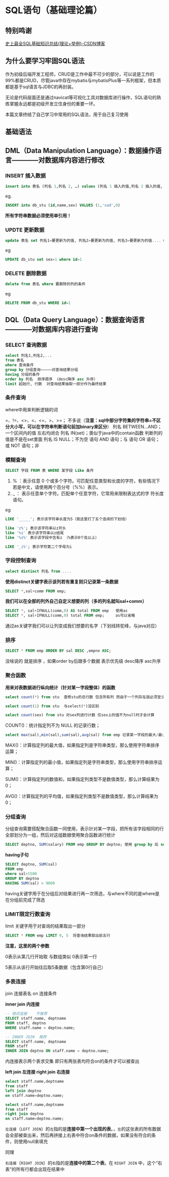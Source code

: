 # SQL语句（基础理论篇）

## 特别鸣谢

[史上最全SQL基础知识总结(理论+举例)-CSDN博客](https://blog.csdn.net/PILIpilipala/article/details/113798383)

## 为什么要学习牢固SQL语法

作为初级后端开发工程师，CRUD是工作中最不可少的部分，可以说是工作的99%都是CRUD，尽管java中存在mybatis与mybatisPlus等一系列框架，但本质都是基于sql语言与JDBC的再封装。

无论是代码层面还是通过navicat等可视化工具对数据库进行操作，SQL语句的熟练掌握永远都是初级开发立住身份的重要一环。

本篇文章终结了自己学习中常用的SQL语法，用于自己复习使用

## 基础语法

## DML（Data Manipulation Language）：数据操作语言————对数据库内容进行修改

### INSERT   插入数据

```sql
insert into 表名 (列名 1,列名 2, …) values (列名 1 插入的值,列名 2 插入的值, …)
```

eg.

```sql
INSERT into db_stu (id,name,sex) VALUES (1,'sad',0)
```

**所有字符串数据必须使用单引用！**

### UPDTE 更新数据

```sql
update 表名 set 列名1=要更新为的值, 列名2=要更新为的值, 列名3=要更新为的值.... where 要更新的列的条件
```

eg

```sql
UPDATE db_stu set sex=1 where id=1
```



### DELETE 删除数据

```sql
delete from 表名 where 要删除的列的条件
```

eg

```sql
DELETE FROM db_stu WHERE id=1
```



## DQL（Data Query Language）：数据查询语言————对数据库内容进行查询

### SELECT 查询数据

```sql
select 列名1,列名2,... 
from 表名
where 查询条件
group by 分组查询—————对查询结果分组
having 分组的条件
order by 列名  排序顺序 （desc降序 asc 升序）
limit 起始行, 行数  对查询结果抽取一部分作为最终结果
```

### 条件查询

where中用来判断逻辑的词

=、!=、<>、<、<=、>、>=； 不多说（**注意：sql中部分字符集的字符串=不区分大小写，可以在字符串判断语句前加binary来区分**）
列名 BETWEEN…AND；一个区间内的值 左右均闭合
列名 IN(set)；类似于java中的contain函数 判断列的值是不是在set里面
列名 IS NULL；不为空
语句 AND 语句；与
语句 OR 语句；或
NOT 语句；非

### 模糊查询

```sql
SELECT 字段 FROM 表 WHERE 某字段 Like 条件
```

1. % ：表示任意 0 个或多个字符。可匹配任意类型和长度的字符，有些情况下若是中文，请使用两个百分号（%%）表示。
2. _ ： 表示任意单个字符。匹配单个任意字符，它常用来限制表达式的字 符长度语句。

eg

```sql
LIKE '_____'; 表示该字符串长度为5（我这里打了五个连续的下划线）
```

```sql
like 'z%'; 表示该字符串以z开头
like '%z' 表示该字符串以z结尾
like '%z%' 表示该字段中含有z （%表示0个及以上）
```

```sql
LIKE '_i%'; 表示字符第二个字母为i
```

### 字段控制查询

```sql
select distinct 列名 from ....
```

**使用distinct关键字表示该列若有重复则只记录第一条数据**



```sql
SELECT *,sal+comm FROM emp; 
```

**我们可以在全部的列外自己自定义想要的列（多的列名就叫sal+comm）**



```sql
SELECT *, sal+IFNULL(comm,0) AS total FROM emp   使用as
SELECT *, sal+IFNULL(comm,0) total FROM emp;     as可以省略
```

 通过as关键字我们可以让列变成我们想要的名字（下划线转驼峰，与java对应）



### 排序

```sql
SELECT * FROM emp ORDER BY sal DESC ,empno ASC;
```

没啥说的 就是排序 ，如果order by后跟多个数据 表示优先级  desc降序 asc升序



### 聚合函数

**用来对表数据进行纵向统计（针对某一字段整体）的函数**

```sql
select count(*) from stu  查修stu的总行数 包含所有列 而由于一个列存在就必须至少有一个字段不为空，因此用于计算总行数

select count(1) from stu  与select(*)没区别

select count(sex) from stu 对sex列进行计数 仅sex上的值不为null时才会计算

```

COUNT()：统计指定列不为 NULL 的记录行数；

```sql
select max(sal),min(sal),sum(sal),avg(sal) from emp 记录某一字段的最大/最小/总和/平均
```

MAX()：计算指定列的最大值，如果指定列是字符串类型，那么使用字符串排序运算；

MIN()：计算指定列的最小值，如果指定列是字符串类型，那么使用字符串排序运算；

SUM()：计算指定列的数值和，如果指定列类型不是数值类型，那么计算结果为 0；

AVG()：计算指定列的平均值，如果指定列类型不是数值类型，那么计算结果为 0；



### 分组查询

分组查询需要搭配聚合函数一同使用，表示针对某一字段，把所有该字段相同的行全部划分为一组，然后对这组数据使用聚合函数进行统计

```sql
SELECT deptno, SUM(salary) FROM emp GROUP BY deptno; 使用 group by 后 select 后只能跟随聚合函数或者group by后出现的字段 
```

**having子句**

```sql
SELECT deptno, SUM(sal)
FROM emp
where sal>1500
GROUP BY deptno
HAVING SUM(sal) > 9000 
```

having关键字用于在分组后对结果进行再一次筛选，与where不同的是where是在分组前完成了筛选

### LIMIT限定行数查询

limit 关键字用于对查询的结果取出一部分

```sql
SELECT * FROM emp LIMIT 0, 5  将查询结果取出前五行
```

**注意，这里的两个参数**

0表示从第几行开始取 与数组类似 0表示第一行

5表示从该行开始往后取5条数据（包含第0行自己）

### 多表连接

join 连接表名 on 连接条件

**inner join 内连接**

```sql
-- 隐式连接    不推荐
SELECT staff.name, deptname 
FROM staff, deptno 
WHERE staff.name = deptno.name;

-- INNER JOIN  推荐
SELECT staff.name, deptname 
FROM staff 
INNER JOIN deptno ON staff.name = deptno.name;

```

内连接表示两个表求交集 即只有两张表均符合on的条件才可以被查出

**left join 左连接  right join 右连接**

```sql
select staff.name,deptname
from staff 
left join deptno 
on staff.name=deptno.name;

select staff.name,deptname
from staff 
right join deptno 
on staff.name=deptno.name;
```

`左连接`（`LEFT JOIN`）的`左`指的是**连接中第一个出现的表**。，`左`的这张表的所有数据会全部被查出来，然后再拼接上右表中符合on条件的数据，如果没有符合的条件，则使用null来填充

同理

`右连接`（`RIGHT JOIN`）的`右`指的是**连接中的第二个表**。在 `RIGHT JOIN` 中，这个“右表”的所有行都会出现在结果中

